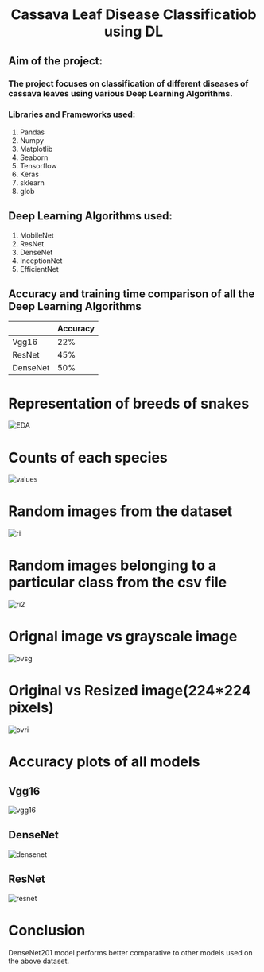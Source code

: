 # <h1 align = "center"> Cassava Leaf Disease Classificatiob using DL</h1>
## Aim of the project: 
### The project focuses on classification of different diseases of cassava leaves using various Deep Learning Algorithms.

###  Libraries and Frameworks used:
1. Pandas
2. Numpy 
3. Matplotlib
4. Seaborn
5. Tensorflow
6. Keras
7. sklearn
8. glob


## Deep Learning Algorithms used:
1. MobileNet
2. ResNet
3. DenseNet
4. InceptionNet
5. EfficientNet

## Accuracy and training time comparison of all the Deep Learning Algorithms
|                |   Accuracy    |
|----------------|---------------|
|     Vgg16      |     22%       |
|     ResNet     |     45%       |  
|    DenseNet    |     50%       |     

# Representation of breeds of snakes
![EDA](https://github.com/the-silent-geek/DL-Simplified/blob/97358a7e149e84235180ddcc30f8a9d9f4462b77/Snake%20Breed%20Identification/images/snakes.png)

# Counts of each species
![values](https://github.com/the-silent-geek/DL-Simplified/blob/97358a7e149e84235180ddcc30f8a9d9f4462b77/Snake%20Breed%20Identification/images/value%20counts.png)

# Random images from the dataset
![ri](https://github.com/the-silent-geek/DL-Simplified/blob/28d3fb0417b830c98b821c12803e65e19a221f52/Snake%20Breed%20Identification/images/random%20images.png)

# Random images belonging to a particular class from the csv file
![ri2](https://github.com/the-silent-geek/DL-Simplified/blob/28d3fb0417b830c98b821c12803e65e19a221f52/Snake%20Breed%20Identification/images/random%20images%20from%20csv.png)

# Orignal image vs grayscale image
![ovsg](https://github.com/the-silent-geek/DL-Simplified/blob/28d3fb0417b830c98b821c12803e65e19a221f52/Snake%20Breed%20Identification/images/original%20vs%20grayscale.png)

# Original vs Resized image(224*224 pixels)
![ovri](https://github.com/the-silent-geek/DL-Simplified/blob/28d3fb0417b830c98b821c12803e65e19a221f52/Snake%20Breed%20Identification/images/original%20vs%20resized.png)


# Accuracy plots of all models

## Vgg16
![vgg16](https://github.com/the-silent-geek/DL-Simplified/blob/97358a7e149e84235180ddcc30f8a9d9f4462b77/Snake%20Breed%20Identification/images/vgg16.png)

## DenseNet
![densenet](https://github.com/the-silent-geek/DL-Simplified/blob/97358a7e149e84235180ddcc30f8a9d9f4462b77/Snake%20Breed%20Identification/images/densenet.png)

## ResNet
![resnet](https://github.com/the-silent-geek/DL-Simplified/blob/97358a7e149e84235180ddcc30f8a9d9f4462b77/Snake%20Breed%20Identification/images/resnet.png)

# Conclusion
DenseNet201 model performs better comparative to other models used on the above dataset.
